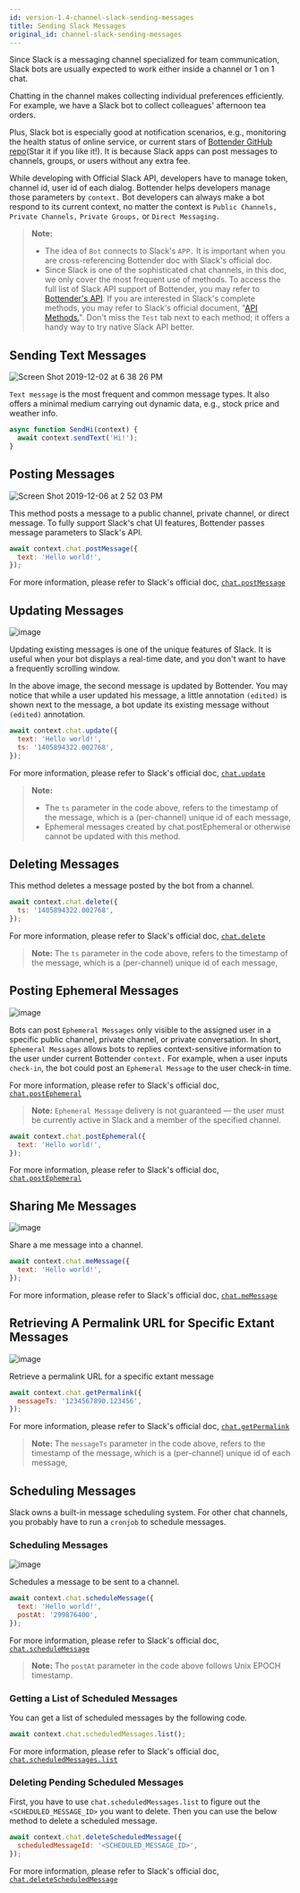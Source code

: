 ```yaml
---
id: version-1.4-channel-slack-sending-messages
title: Sending Slack Messages
original_id: channel-slack-sending-messages
---
```


Since Slack is a messaging channel specialized for team communication, Slack bots are usually expected to work either inside a channel or 1 on 1 chat.

Chatting in the channel makes collecting individual preferences efficiently. For example, we have a Slack bot to collect colleagues' afternoon tea orders.

Plus, Slack bot is especially good at notification scenarios, e.g., monitoring the health status of online service, or current stars of [Bottender GitHub repo](https://github.com/Yoctol/bottender)(Star it if you like it!). It is because Slack apps can post messages to channels, groups, or users without any extra fee.

While developing with Official Slack API, developers have to manage token, channel id, user id of each dialog. Bottender helps developers manage those parameters by `context.` Bot developers can always make a bot respond to its current context, no matter the context is `Public Channels,` `Private Channels,` `Private Groups,` or `Direct Messaging.`

> **Note:**
>
> - The idea of `Bot` connects to Slack's `APP.` It is important when you are cross-referencing Bottender doc with Slack's official doc.
> - Since Slack is one of the sophisticated chat channels, in this doc, we only cover the most frequent use of methods. To access the full list of Slack API support of Bottender, you may refer to [Bottender's API](api-slack-context.md).
>   If you are interested in Slack's complete methods, you may refer to Slack's official document, "[API Methods.](https://api.slack.com/methods)". Don't miss the `Test` tab next to each method; it offers a handy way to try native Slack API better.

## Sending Text Messages

![Screen Shot 2019-12-02 at 6 38 26 PM](https://user-images.githubusercontent.com/662387/69952866-0f27bf80-1533-11ea-8cbc-41b68e2f733e.png)

`Text message` is the most frequent and common message types. It also offers a minimal medium carrying out dynamic data, e.g., stock price and weather info.

```js
async function SendHi(context) {
  await context.sendText('Hi!');
}
```

## Posting Messages

![Screen Shot 2019-12-06 at 2 52 03 PM](https://user-images.githubusercontent.com/662387/70302447-1b17c800-1838-11ea-8c9a-affe2820fb2f.png)

This method posts a message to a public channel, private channel, or direct message. To fully support Slack's chat UI features, Bottender passes message parameters to Slack's API.

```js
await context.chat.postMessage({
  text: 'Hello world!',
});
```

For more information, please refer to Slack's official doc, [`chat.postMessage`](https://api.slack.com/methods/chat.postMessage)

## Updating Messages

![image](https://user-images.githubusercontent.com/662387/70304195-5e743580-183c-11ea-8859-fab3b2d1b55b.png)

Updating existing messages is one of the unique features of Slack. It is useful when your bot displays a real-time date, and you don't want to have a frequently scrolling window.

In the above image, the second message is updated by Bottender. You may notice that while a user updated his message, a little annotation `(edited)` is shown next to the message, a bot update its existing message without `(edited)` annotation.

```js
await context.chat.update({
  text: 'Hello world!',
  ts: '1405894322.002768',
});
```

For more information, please refer to Slack's official doc, [`chat.update`](https://api.slack.com/methods/chat.update)

> **Note:**
>
> - The `ts` parameter in the code above, refers to the timestamp of the message, which is a (per-channel) unique id of each message,
> - Ephemeral messages created by chat.postEphemeral or otherwise cannot be updated with this method.

## Deleting Messages

This method deletes a message posted by the bot from a channel.

```js
await context.chat.delete({
  ts: '1405894322.002768',
});
```

For more information, please refer to Slack's official doc, [`chat.delete`](https://api.slack.com/methods/chat.delete)

> **Note:** The `ts` parameter in the code above, refers to the timestamp of the message, which is a (per-channel) unique id of each message,

## Posting Ephemeral Messages

![image](https://user-images.githubusercontent.com/662387/70307764-da727b80-1844-11ea-9c33-488cf477e6a4.png)

Bots can post `Ephemeral Messages` only visible to the assigned user in a specific public channel, private channel, or private conversation. In short, `Ephemeral Messages` allows bots to replies context-sensitive information to the user under current Bottender `context.` For example, when a user inputs `check-in`, the bot could post an `Ephemeral Message` to the user check-in time.

For more information, please refer to Slack's official doc, [`chat.postEphemeral`](https://api.slack.com/methods/chat.postEphemeral)

> **Note:** `Ephemeral Message` delivery is not guaranteed — the user must be currently active in Slack and a member of the specified channel.

```js
await context.chat.postEphemeral({
  text: 'Hello world!',
});
```

For more information, please refer to Slack's official doc, [`chat.postEphemeral`](https://api.slack.com/methods/chat.postEphemeral)

## Sharing Me Messages

![image](https://user-images.githubusercontent.com/662387/70309070-9e8ce580-1847-11ea-97b3-c4d5bfaf6996.png)

Share a me message into a channel.

```js
await context.chat.meMessage({
  text: 'Hello world!',
});
```

For more information, please refer to Slack's official doc, [`chat.meMessage`](https://api.slack.com/methods/chat.meMessage)

## Retrieving A Permalink URL for Specific Extant Messages

![image](https://user-images.githubusercontent.com/662387/70309356-4efae980-1848-11ea-815e-dfdf7ae49cc2.png)

Retrieve a permalink URL for a specific extant message

```js
await context.chat.getPermalink({
  messageTs: '1234567890.123456',
});
```

For more information, please refer to Slack's official doc, [`chat.getPermalink`](https://api.slack.com/methods/chat.getPermalink)

> **Note:** The `messageTs` parameter in the code above, refers to the timestamp of the message, which is a (per-channel) unique id of each message,

## Scheduling Messages

Slack owns a built-in message scheduling system. For other chat channels, you probably have to run a `cronjob` to schedule messages.

### Scheduling Messages

![image](https://user-images.githubusercontent.com/662387/70310573-efeaa400-184a-11ea-8f24-2cae4b644d08.png)

Schedules a message to be sent to a channel.

```js
await context.chat.scheduleMessage({
  text: 'Hello world!',
  postAt: '299876400',
});
```

For more information, please refer to Slack's official doc, [`chat.scheduleMessage`](https://api.slack.com/methods/chat.scheduleMessage)

> **Note:** The `postAt` parameter in the code above follows Unix EPOCH timestamp.

### Getting a List of Scheduled Messages

You can get a list of scheduled messages by the following code.

```js
await context.chat.scheduledMessages.list();
```

For more information, please refer to Slack's official doc, [`chat.scheduledMessages.list`](https://api.slack.com/methods/chat.scheduledMessages.list)

### Deleting Pending Scheduled Messages

First, you have to use `chat.scheduledMessages.list` to figure out the `<SCHEDULED_MESSAGE_ID>` you want to delete. Then you can use the below method to delete a scheduled message.

```js
await context.chat.deleteScheduledMessage({
  scheduledMessageId: '<SCHEDULED_MESSAGE_ID>',
});
```

For more information, please refer to Slack's official doc, [`chat.deleteScheduledMessage`](https://api.slack.com/methods/chat.deleteScheduledMessage)
